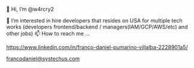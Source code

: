 <!--- 👋 Hi, I’m @w4rcry2
- 👀 I’m interested in ...
- 🌱 I’m currently learning ...
- 💞️ I’m looking to collaborate on ...
- 📫 How to reach me ...--->

<!---
w4rcry2/w4rcry2 is a ✨ special ✨ repository because its `README.md` (this file) appears on your GitHub profile.
You can click the Preview link to take a look at your changes.
--->
👋 Hi, I’m @w4rcry2


👀 I’m interested in hire developers that resides on USA for multiple tech works (developers frontend/backend / managers(IAM/GCP/AWS/etc) and other jobs)
📫 How to reach me ...

https://www.linkedin.com/in/franco-daniel-pumarino-villalba-2228901a5/

francodaniel@systechus.com
